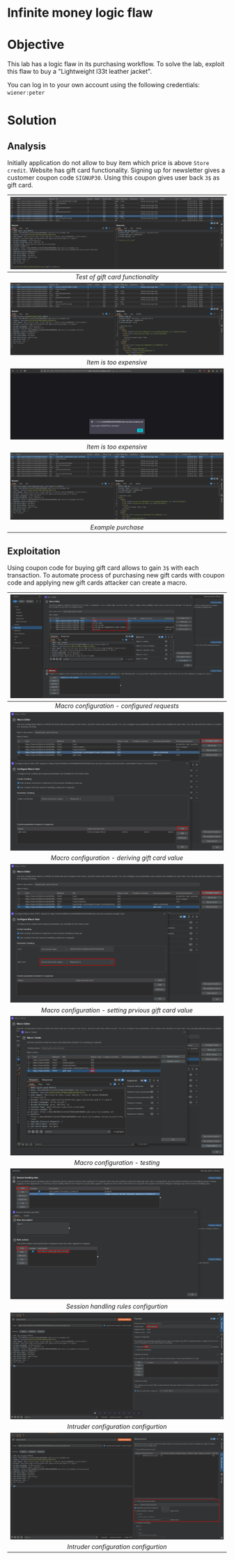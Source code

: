 # Infinite money logic flaw
# Objective
This lab has a logic flaw in its purchasing workflow. To solve the lab, exploit this flaw to buy a "Lightweight l33t leather jacket".

You can log in to your own account using the following credentials: `wiener:peter`

# Solution
## Analysis
Initially application do not allow to buy item which price is above `Store credit`. Website has gift card functionality. Signing up for newsletter gives a customer coupon code `SIGNUP30`. Using this coupon gives user back `3$` as gift card.

|![](Images/image-40.png)|
|:--:|
| *Test of gift card functionality* |
|![](Images/image-41.png)|
| *Item is too expensive* |
|![](Images/image-42.png)|
| *Item is too expensive* |
|![](Images/image-43.png)|
| *Example purchase* |

## Exploitation
Using coupon code for buying gift card allows to gain `3$` with each transaction. To automate process of purchasing new gift cards with coupon code and applying new gift cards attacker can create a macro.

|![](Images/image-44.png)|
|:--:|
| *Macro configuration - configured requests* |
|![](Images/image-45.png)|
| *Macro configuration - deriving gift card value* |
|![](Images/image-46.png)|
| *Macro configuration - setting prvious gift card value* |
|![](Images/image-47.png)|
| *Macro configuration - testing* |
|![](Images/image-48.png)|
| *Session handling rules configurtion* |
|![](Images/image-49.png)|
| *Intruder configuration configurtion* |
|![](Images/image-50.png)|
| *Intruder configuration configurtion* |

